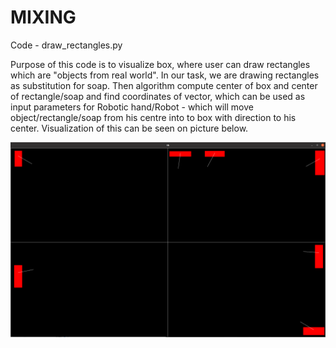 # MIXING

Code - draw_rectangles.py

Purpose of this code is to visualize box, where user can draw rectangles which are "objects from real world". In our task, we are drawing rectangles as substitution for soap. Then algorithm compute center of box and center of rectangle/soap and find coordinates of vector, which can be used as input parameters for Robotic hand/Robot - which will move object/rectangle/soap from his centre into to box with direction to his center. Visualization of this can be seen on picture below.

![picture](result.png)
